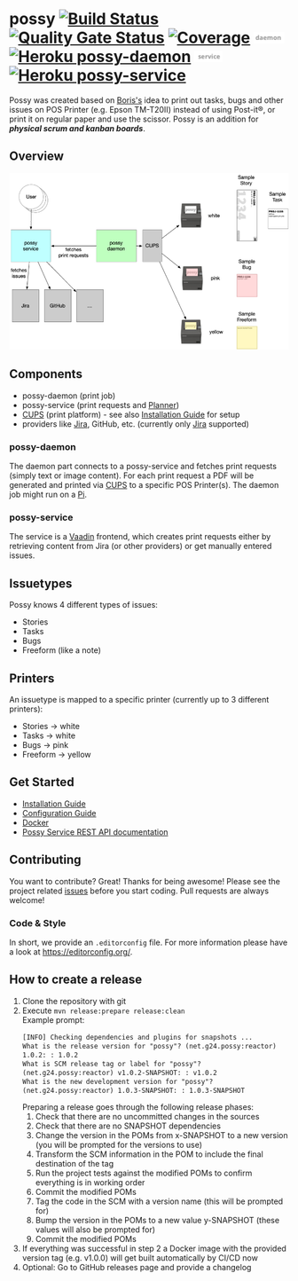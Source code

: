 # possy [![Build Status](https://travis-ci.org/gerald24/possy.svg?branch=master)](https://travis-ci.org/gerald24/possy) [![Quality Gate Status](https://sonarcloud.io/api/project_badges/measure?project=net.g24.possy%3Areactor&metric=alert_status)](https://sonarcloud.io/dashboard?id=net.g24.possy%3Areactor) [![Coverage](https://sonarcloud.io/api/project_badges/measure?project=net.g24.possy%3Areactor&metric=coverage)](https://sonarcloud.io/dashboard?id=net.g24.possy%3Areactor) ![daemon](docs/img//daemon-status.png) [![Heroku possy-daemon](https://heroku-badge.herokuapp.com/?app=possy-daemon)](https://possy-daemon.herokuapp.com/) ![service](docs/img//service-status.png) [![Heroku possy-service](https://heroku-badge.herokuapp.com/?app=possy-service)](https://possy-service.herokuapp.com/)

Possy was created based on [Boris's](https://github.com/boris779) idea to print out tasks, bugs and other issues on POS Printer (e.g. Epson TM-T20II) instead of using Post-it®, or print it on regular paper and use the scissor. Possy is an addition for ***physical scrum and kanban boards***.

## Overview

![Overview](docs/img//Overview.png)

## Components

- possy-daemon (print job)
- possy-service (print requests and [Planner](docs/PLANNER.md))
- [CUPS](https://www.cups.org) (print platform) - see also [Installation Guide](docs/INSTALLATION.md) for setup
- providers like [Jira](https://www.atlassian.com/software/jira), GitHub, etc. (currently only [Jira](https://www.atlassian.com/software/jira) supported)

### possy-daemon

The daemon part connects to a possy-service and fetches print requests (simply text or image content). For each print request a PDF will be generated and printed via [CUPS](https://www.cups.org) to a specific POS Printer(s). The daemon job might run on a [Pi](https://www.raspberrypi.org).

### possy-service

The service is a [Vaadin](https://vaadin.com/) frontend, which creates print requests either by retrieving content from Jira (or other providers) or get manually entered issues.

## Issuetypes

Possy knows 4 different types of issues:
- Stories
- Tasks
- Bugs
- Freeform (like a note)

## Printers

An issuetype is mapped to a specific printer (currently up to 3 different printers):
- Stories -> white
- Tasks -> white
- Bugs -> pink
- Freeform -> yellow

## Get Started

* [Installation Guide](docs/INSTALLATION.md)
* [Configuration Guide](docs/CONFIGURATION.md)
* [Docker](docs/DOCKER.md)
* [Possy Service REST API documentation](http://possy-service.herokuapp.com/swagger-ui.html)

## Contributing
You want to contribute? Great! Thanks for being awesome!
Please see the project related [issues](https://github.com/gerald24/possy/issues)
before you start coding. Pull requests are always welcome!

### Code & Style
In short, we provide an `.editorconfig` file.
For more information please have a look at https://editorconfig.org/.

## How to create a release

1. Clone the repository with git
1. Execute `mvn release:prepare release:clean` \
   Example prompt:
   ```
   [INFO] Checking dependencies and plugins for snapshots ...
   What is the release version for "possy"? (net.g24.possy:reactor) 1.0.2: : 1.0.2
   What is SCM release tag or label for "possy"? (net.g24.possy:reactor) v1.0.2-SNAPSHOT: : v1.0.2
   What is the new development version for "possy"? (net.g24.possy:reactor) 1.0.3-SNAPSHOT: : 1.0.3-SNAPSHOT
   ```
   Preparing a release goes through the following release phases:
   1. Check that there are no uncommitted changes in the sources
   1. Check that there are no SNAPSHOT dependencies
   1. Change the version in the POMs from x-SNAPSHOT to a new version (you will be prompted for the versions to use)
   1. Transform the SCM information in the POM to include the final destination of the tag
   1. Run the project tests against the modified POMs to confirm everything is in working order
   1. Commit the modified POMs
   1. Tag the code in the SCM with a version name (this will be prompted for)
   1. Bump the version in the POMs to a new value y-SNAPSHOT (these values will also be prompted for)
   1. Commit the modified POMs
1. If everything was successful in step 2 a Docker image with the provided
   version tag (e.g. v1.0.0) will get built automatically by CI/CD now
1. Optional: Go to GitHub releases page and provide a changelog
